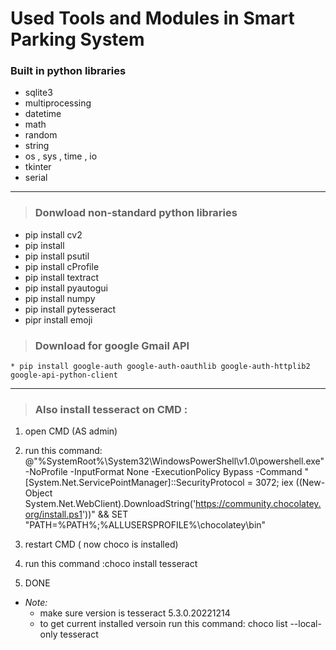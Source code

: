 # Used Tools and Modules in Smart Parking System 


### Built in python libraries 
 * sqlite3
 * multiprocessing 
 * datetime
 * math
 * random
 * string
 * os  , sys , time , io
 * tkinter 
 * serial

----
> ### Donwload non-standard python libraries

* pip install cv2
* pip install
* pip install psutil
* pip install cProfile
* pip install textract
* pip install pyautogui
* pip install numpy
* pip install pytesseract
* pipr install emoji

> ### Download for google Gmail API

	* pip install google-auth google-auth-oauthlib google-auth-httplib2 google-api-python-client

-----

> ### Also install tesseract on CMD : 

 1. open CMD (AS admin)
 2. run this command: @"%SystemRoot%\System32\WindowsPowerShell\v1.0\powershell.exe" -NoProfile -InputFormat None -ExecutionPolicy Bypass -Command "[System.Net.ServicePointManager]::SecurityProtocol = 3072; iex ((New-Object System.Net.WebClient).DownloadString('https://community.chocolatey.org/install.ps1'))" && SET "PATH=%PATH%;%ALLUSERSPROFILE%\chocolatey\bin"

 3. restart CMD ( now choco is installed)
 4. run this command :choco install tesseract
 5. DONE 
* _Note:_
 	* make sure version is tesseract 5.3.0.20221214
 	* to get current installed versoin run this command: choco list --local-only tesseract 

